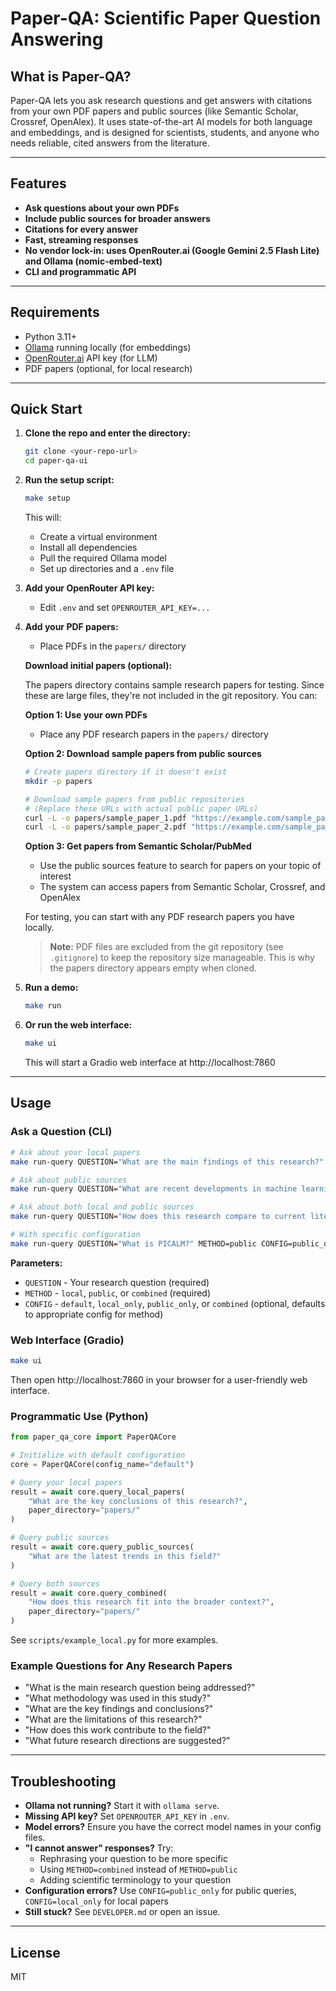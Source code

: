 # Paper-QA: Scientific Paper Question Answering

## What is Paper-QA?
Paper-QA lets you ask research questions and get answers with citations from your own PDF papers and public sources (like Semantic Scholar, Crossref, OpenAlex). It uses state-of-the-art AI models for both language and embeddings, and is designed for scientists, students, and anyone who needs reliable, cited answers from the literature.

---

## Features
- **Ask questions about your own PDFs**
- **Include public sources for broader answers**
- **Citations for every answer**
- **Fast, streaming responses**
- **No vendor lock-in: uses OpenRouter.ai (Google Gemini 2.5 Flash Lite) and Ollama (nomic-embed-text)**
- **CLI and programmatic API**

---

## Requirements
- Python 3.11+
- [Ollama](https://ollama.com/) running locally (for embeddings)
- [OpenRouter.ai](https://openrouter.ai/) API key (for LLM)
- PDF papers (optional, for local research)

---

## Quick Start

1. **Clone the repo and enter the directory:**
   ```sh
   git clone <your-repo-url>
   cd paper-qa-ui
   ```

2. **Run the setup script:**
   ```sh
   make setup
   ```
   This will:
   - Create a virtual environment
   - Install all dependencies
   - Pull the required Ollama model
   - Set up directories and a `.env` file

3. **Add your OpenRouter API key:**
   - Edit `.env` and set `OPENROUTER_API_KEY=...`

4. **Add your PDF papers:**
   - Place PDFs in the `papers/` directory
   
   **Download initial papers (optional):**
   
   The papers directory contains sample research papers for testing. Since these are large files, they're not included in the git repository. You can:
   
   **Option 1: Use your own PDFs**
   - Place any PDF research papers in the `papers/` directory
   
   **Option 2: Download sample papers from public sources**
   ```sh
   # Create papers directory if it doesn't exist
   mkdir -p papers
   
   # Download sample papers from public repositories
   # (Replace these URLs with actual public paper URLs)
   curl -L -o papers/sample_paper_1.pdf "https://example.com/sample_paper_1.pdf"
   curl -L -o papers/sample_paper_2.pdf "https://example.com/sample_paper_2.pdf"
   ```
   
   **Option 3: Get papers from Semantic Scholar/PubMed**
   - Use the public sources feature to search for papers on your topic of interest
   - The system can access papers from Semantic Scholar, Crossref, and OpenAlex
   
   For testing, you can start with any PDF research papers you have locally.
   
   > **Note:** PDF files are excluded from the git repository (see `.gitignore`) to keep the repository size manageable. This is why the papers directory appears empty when cloned.

5. **Run a demo:**
   ```sh
   make run
   ```

6. **Or run the web interface:**
   ```sh
   make ui
   ```
   This will start a Gradio web interface at http://localhost:7860

---

## Usage

### Ask a Question (CLI)
```sh
# Ask about your local papers
make run-query QUESTION="What are the main findings of this research?" METHOD=local

# Ask about public sources
make run-query QUESTION="What are recent developments in machine learning?" METHOD=public

# Ask about both local and public sources
make run-query QUESTION="How does this research compare to current literature?" METHOD=combined

# With specific configuration
make run-query QUESTION="What is PICALM?" METHOD=public CONFIG=public_only
```

**Parameters:**
- `QUESTION` - Your research question (required)
- `METHOD` - `local`, `public`, or `combined` (required)
- `CONFIG` - `default`, `local_only`, `public_only`, or `combined` (optional, defaults to appropriate config for method)

### Web Interface (Gradio)
```sh
make ui
```
Then open http://localhost:7860 in your browser for a user-friendly web interface.

### Programmatic Use (Python)
```python
from paper_qa_core import PaperQACore

# Initialize with default configuration
core = PaperQACore(config_name="default")

# Query your local papers
result = await core.query_local_papers(
    "What are the key conclusions of this research?", 
    paper_directory="papers/"
)

# Query public sources
result = await core.query_public_sources(
    "What are the latest trends in this field?"
)

# Query both sources
result = await core.query_combined(
    "How does this research fit into the broader context?",
    paper_directory="papers/"
)
```
See `scripts/example_local.py` for more examples.

### Example Questions for Any Research Papers
- "What is the main research question being addressed?"
- "What methodology was used in this study?"
- "What are the key findings and conclusions?"
- "What are the limitations of this research?"
- "How does this work contribute to the field?"
- "What future research directions are suggested?"

---

## Troubleshooting
- **Ollama not running?** Start it with `ollama serve`.
- **Missing API key?** Set `OPENROUTER_API_KEY` in `.env`.
- **Model errors?** Ensure you have the correct model names in your config files.
- **"I cannot answer" responses?** Try:
  - Rephrasing your question to be more specific
  - Using `METHOD=combined` instead of `METHOD=public`
  - Adding scientific terminology to your question
- **Configuration errors?** Use `CONFIG=public_only` for public queries, `CONFIG=local_only` for local papers
- **Still stuck?** See `DEVELOPER.md` or open an issue.

---

## License
MIT
